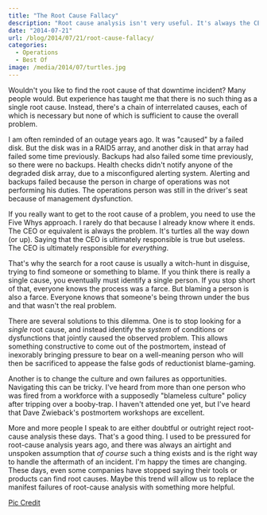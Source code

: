 ```yaml
---
title: "The Root Cause Fallacy"
description: "Root cause analysis isn't very useful. It's always the CEO's fault."
date: "2014-07-21"
url: /blog/2014/07/21/root-cause-fallacy/
categories:
  - Operations
  - Best Of
image: /media/2014/07/turtles.jpg
---
```


Wouldn't you like to find the root cause of that downtime incident? Many people
would. But experience has taught me that there is no such thing as a single root
cause. Instead, there's a chain of interrelated causes, each of which is
necessary but none of which is sufficient to cause the overall problem.

<!--more-->

I am often reminded of an outage years ago. It was "caused" by a failed disk.
But the disk was in a RAID5 array, and another disk in that array had failed
some time previously. Backups had also failed some time previously, so there
were no backups. Health checks didn't notify anyone of the degraded disk array,
due to a misconfigured alerting system. Alerting and backups failed because the
person in charge of operations was not performing his duties.  The operations
person was still in the driver's seat because of management dysfunction.

If you really want to get to the root cause of a problem, you need to use the
Five Whys approach. I rarely do that because I already know where it ends. The
CEO or equivalent is always the problem. It's turtles all the way down (or up).
Saying that the CEO is ultimately responsible is true but useless. The CEO is
ultimately responsible for *everything*.

That's why the search for a root cause is usually a witch-hunt in disguise, trying
to find someone or something to blame. If you think there is really a single
cause, you eventually must identify a single person. If you stop short of that,
everyone knows the process was a farce. But blaming a person is also a farce.
Everyone knows that someone's being thrown under the bus and that wasn't the
real problem.

There are several solutions to this dilemma. One is to stop looking for a
*single* root cause, and instead identify the *system* of conditions or
dysfunctions that jointly caused the observed problem. This allows something
constructive to come out of the postmortem, instead of inexorably bringing
pressure to bear on a well-meaning person who will then be sacrificed to appease
the false gods of reductionist blame-gaming.

Another is to change the culture and own failures as opportunities. Navigating
this can be tricky. I've heard from more than one person who was fired from a
workforce with a supposedly "blameless culture" policy after tripping over a
booby-trap. I haven't attended one yet, but I've heard that Dave Zwieback's
postmortem workshops are excellent.

More and more people I speak to are either doubtful or outright reject
root-cause analysis these days. That's a good thing. I used to be pressured for
root-cause analysis years ago, and there was always an airtight and unspoken
assumption that *of course* such a thing exists and is the right way to handle
the aftermath of an incident. I'm happy the times are changing. These days, even
some companies have stopped saying their tools or products can find root causes.
Maybe this trend will allow us to replace the manifest failures of root-cause
analysis with something more helpful.

[Pic Credit](https://www.flickr.com/photos/animaltourism/5096371069/)


